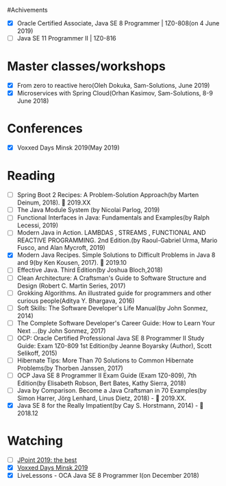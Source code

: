 #Achivements
- [X] Oracle Certified Associate, Java SE 8 Programmer | 1Z0-808(on 4 June 2019)
- [ ] Java SE 11 Programmer II | 1Z0-816

# Master classes/workshops
- [X] From zero to reactive hero(Oleh Dokuka, Sam-Solutions, June 2019)
- [X] Microservices with Spring Cloud(Orhan Kasimov, Sam-Solutions, 8-9 June 2018)

# Conferences
- [X] Voxxed Days Minsk 2019(May 2019)

# Reading
- [ ] Spring Boot 2 Recipes: A Problem-Solution Approach(by Marten Deinum, 2018). :blue_book: 2019.XX
- [ ] The Java Module System (by Nicolai Parlog, 2019)
- [ ] Functional Interfaces in Java: Fundamentals and Examples(by Ralph Lecessi, 2019)
- [ ] Modern Java in Action. LAMBDAS , STREAMS , FUNCTIONAL AND REACTIVE PROGRAMMING. 2nd Edition.(by Raoul-Gabriel Urma, Mario Fusco, and Alan Mycroft, 2019)
- [X] Modern Java Recipes. Simple Solutions to Difficult Problems in Java 8 and 9(by Ken Kousen, 2017). :blue_book: 2019.10
- [ ] Effective Java. Third Edition(by Joshua Bloch,2018)
- [ ] Clean Architecture: A Craftsman's Guide to Software Structure and Design (Robert C. Martin Series, 2017) 
- [ ] Grokking Algorithms. An illustrated guide for programmers and other curious people(Aditya Y. Bhargava, 2016)
- [ ] Soft Skills: The Software Developer's Life Manual(by John Sonmez, 2014)
- [ ] The Complete Software Developer's Career Guide: How to Learn Your Next ...(by John Sonmez, 2017)
- [ ] OCP: Oracle Certified Professional Java SE 8 Programmer II Study Guide: Exam 1Z0-809 1st Edition(by Jeanne Boyarsky  (Author), Scott Selikoff, 2015)
- [ ] Hibernate Tips: More Than 70 Solutions to Common Hibernate Problems(by Thorben Janssen, 2017)
- [ ] OCP Java SE 8 Programmer II Exam Guide (Exam 1Z0-809), 7th Edition(by Elisabeth Robson, Bert Bates, Kathy Sierra, 2018)
- [ ] Java by Comparison. Become a Java Craftsman in 70 Examples(by Simon Harrer, Jörg Lenhard, Linus Dietz, 2018) - :blue_book: 2019.XX.
- [X] Java SE 8 for the Really Impatient(by Cay S. Horstmann, 2014) - :blue_book: 2018.12

# Watching
- [ ] [JPoint 2019: the best](https://www.youtube.com/playlist?list=PLVe-2wcL84b_fBL9xJTxkEBtvCKfRGEV1&disable_polymer=true)
- [X] [Voxxed Days Minsk 2019](https://www.youtube.com/playlist?list=PLRsbF2sD7JVq3tPa0jQjCtI1_xeLiPu-Z)
- [X] LiveLessons - OCA Java SE 8 Programmer I(on December 2018)
